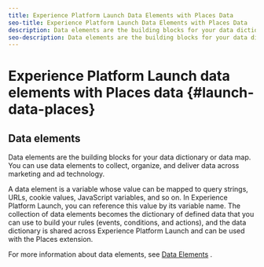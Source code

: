 ```yaml
---
title: Experience Platform Launch Data Elements with Places Data
seo-title: Experience Platform Launch Data Elements with Places Data
description: Data elements are the building blocks for your data dictionary (or data map). 
seo-description: Data elements are the building blocks for your data dictionary (or data map). 
---
```


# Experience Platform Launch data elements with Places data {#launch-data-places}

## Data elements

Data elements are the building blocks for your data dictionary or data map. You can use data elements to collect, organize, and deliver data across marketing and ad technology.

A data element is a variable whose value can be mapped to query strings, URLs, cookie values, JavaScript variables, and so on. In Experience Platform Launch, you can reference this value by its variable name. The collection of data elements becomes the dictionary of defined data that you can use to build your rules (events, conditions, and actions), and the data dictionary is shared across Experience Platform Launch and can be used with the Places extension.

For more information about data elements, see [Data Elements](https://docs.adobelaunch.com/launch-reference/managing-resources/data-elements) .

